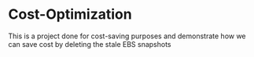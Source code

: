 # Cost-Optimization
This is a project done for cost-saving purposes and demonstrate how we can save cost by deleting the stale EBS snapshots
